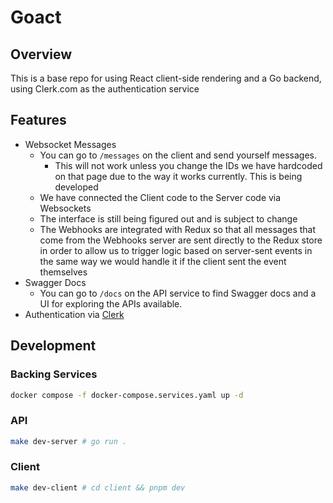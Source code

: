 # Goact

## Overview

This is a base repo for using React client-side rendering and a Go backend,
using Clerk.com as the authentication service

## Features

- Websocket Messages
  - You can go to `/messages` on the client and send yourself messages.
    - This will not work unless you change the IDs we have hardcoded
      on that page due to the way it works currently. This is being developed
  - We have connected the Client code to the Server code via Websockets
  - The interface is still being figured out and is subject to change
  - The Webhooks are integrated with Redux so that all messages that come
    from the Webhooks server are sent directly to the Redux store in order to
    allow us to trigger logic based on server-sent events in the same way we
    would handle it if the client sent the event themselves
- Swagger Docs
  - You can go to `/docs` on the API service to find Swagger docs and a UI for
    exploring the APIs available.
- Authentication via [Clerk](clerk.dev)

## Development

### Backing Services

```sh
docker compose -f docker-compose.services.yaml up -d
```

### API

```sh
make dev-server # go run .
```

### Client

```sh
make dev-client # cd client && pnpm dev
```
